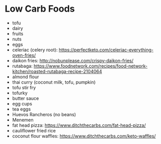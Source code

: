 # Low Carb Foods

* tofu
* dairy
* fruits
* nuts
* eggs
* celeriac (celery root): https://perfectketo.com/celeriac-everything-oven-fries/
* daikon fries: http://nobunplease.com/crispy-daikon-fries/
* rutabaga: https://www.foodnetwork.com/recipes/food-network-kitchen/roasted-rutabaga-recipe-2104064
* almond flour
* thai curry (coconut milk, tofu, pumpkin)
* tofu stir fry
* tofurky
* butter sauce
* egg cups
* tea eggs
* Huevos Rancheros (no beans)
* Menemen
* fat head pizza: https://www.ditchthecarbs.com/fat-head-pizza/
* cauliflower fried rice
* coconut flour waffles: https://www.ditchthecarbs.com/keto-waffles/
